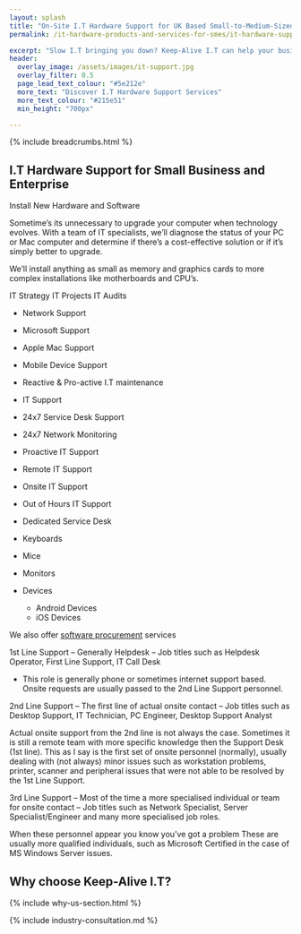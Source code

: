 ```yaml
---
layout: splash
title: "On-Site I.T Hardware Support for UK Based Small-to-Medium-Sized Enterprise Businesses (SMEs)"
permalink: /it-hardware-products-and-services-for-smes/it-hardware-support

excerpt: "Slow I.T bringing you down? Keep-Alive I.T can help your business with a range of 1st, 2nd, and 3rd line technical support services."
header:
  overlay_image: /assets/images/it-support.jpg
  overlay_filter: 0.5 
  page_lead_text_colour: "#5e212e"
  more_text: "Discover I.T Hardware Support Services"
  more_text_colour: "#215e51"
  min_height: "700px"

---
```


{% include breadcrumbs.html %}

## <i class="fas fa-microchip page-title-icon" aria-hidden="true"></i> I.T Hardware Support for Small Business and Enterprise

Install New Hardware and Software

Sometime’s its unnecessary to upgrade your computer when technology evolves. With a team of IT specialists, we’ll diagnose the status of your PC or Mac computer and determine if there’s a cost-effective solution or if it’s simply better to upgrade.

We’ll install anything as small as memory and graphics cards to more complex installations like motherboards and CPU’s.

IT Strategy
IT Projects
IT Audits

- Network Support
- Microsoft Support
- Apple Mac Support
- Mobile Device Support

- Reactive & Pro-active I.T maintenance

- IT Support
- 24x7 Service Desk Support
- 24x7 Network Monitoring
- Proactive IT Support
- Remote IT Support
- Onsite IT Support
- Out of Hours IT Support
- Dedicated Service Desk

- Keyboards
- Mice
- Monitors

- Devices
    - Android Devices
    - iOS Devices

We also offer <a href="/">software procurement</a> services


1st Line Support – Generally Helpdesk – Job titles such as Helpdesk Operator, First Line Support, IT Call Desk

- This role is generally phone or sometimes internet support based. Onsite requests are usually passed to the 2nd Line Support personnel.

2nd Line Support – The first line of actual onsite contact – Job titles such as Desktop Support, IT Technician, PC Engineer, Desktop Support Analyst

Actual onsite support from the 2nd line is not always the case. Sometimes it is still a remote team with more specific knowledge then the Support Desk (1st line). This as I say is the first set of onsite personnel (normally), usually dealing with (not always) minor issues such as workstation problems, printer, scanner and peripheral issues that were not able to be resolved by the 1st Line Support.

3rd Line Support – Most of the time a more specialised individual or team for onsite contact – Job titles such as Network Specialist, Server Specialist/Engineer and many more specialised job roles.

When these personnel appear you know you’ve got a problem These are usually more qualified individuals, such as Microsoft Certified in the case of MS Windows Server issues.

## Why choose Keep-Alive I.T?
{% include why-us-section.html %}

{% include industry-consultation.md %}
